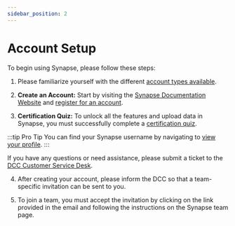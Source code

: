 ```yaml
---
sidebar_position: 2
---
```


# Account Setup

To begin using Synapse, please follow these steps:

1. Please familiarize yourself with the different [account types available](https://help.synapse.org/docs/Synapse-User-Account-Types.2007072795.html).

2.  **Create an Account:** Start by visiting the [Synapse Documentation Website](https://help.synapse.org/docs/Getting-Started.2055471150.html) and [register for an account](https://www.synapse.org/#!RegisterAccount:0).

3. **Certification Quiz:** To unlock all the features and upload data in Synapse, you must successfully complete a [certification quiz](https://www.synapse.org/#!Quiz:Certification).

:::tip Pro Tip
You can find your Synapse username by navigating to [view your profile](https://www.synapse.org/#!Profile:v).
:::

If you have any questions or need assistance, please submit a ticket to the [DCC Customer Service Desk](https://sagebionetworks.jira.com/servicedesk/customer/portal/17).

4. After creating your account, please inform the DCC so that a team-specific invitation can be sent to you.

5. To join a team, you must accept the invitation by clicking on the link provided in the email and following the instructions on the Synapse team page.


